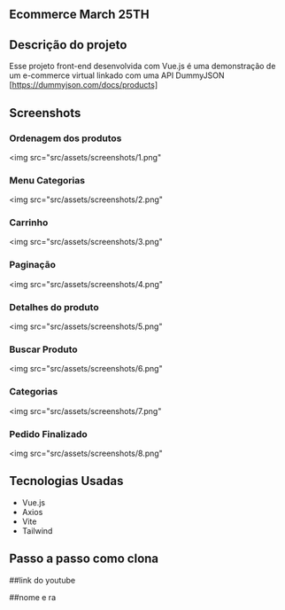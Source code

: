 ## Ecommerce March 25TH

## Descrição do projeto

Esse projeto front-end desenvolvida com Vue.js é uma demonstração 
de um e-commerce virtual linkado com uma API DummyJSON
[https://dummyjson.com/docs/products]

## Screenshots

### Ordenagem dos produtos
<img src="src/assets/screenshots/1.png"

### Menu Categorias
<img src="src/assets/screenshots/2.png"

### Carrinho
<img src="src/assets/screenshots/3.png"

### Paginação
<img src="src/assets/screenshots/4.png"

### Detalhes do produto
<img src="src/assets/screenshots/5.png"

### Buscar Produto
<img src="src/assets/screenshots/6.png"

### Categorias
<img src="src/assets/screenshots/7.png"

### Pedido Finalizado
<img src="src/assets/screenshots/8.png"


## Tecnologias Usadas

- Vue.js
- Axios
- Vite
- Tailwind

## Passo a passo como clona



##link do youtube

##nome e ra